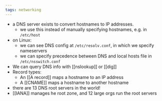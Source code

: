 ```yaml
---
tags: networking
---
```


- a DNS server exists to convert hostnames to IP addresses.
	- we use this instead of manually specifying hostnames, e.g. in `/etc/host`
- on Linux:
	- we can see DNS config at `/etc/resolv.conf`, in which we specify nameservers
	- we can specify precedence between DNS and local hosts file in `/etc/nsswitch.conf`
- We can query DNS info with [[nslookup]] or [[dig]]
- Record types:
	- An [[A record]] maps a hostname to an IP address
	- A [[CNAME]] maps a hostname to another hostname
- there are 13 DNS root servers in the world!
- [[IANA]] manages he root zone, and 12 large orgs run the root servers